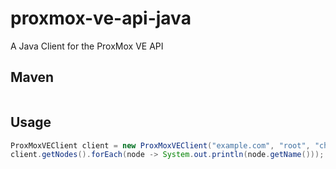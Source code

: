 # proxmox-ve-api-java
A Java Client for the ProxMox VE API

## Maven
```xml

```

## Usage
```java
ProxMoxVEClient client = new ProxMoxVEClient("example.com", "root", "changeme");
client.getNodes().forEach(node -> System.out.println(node.getName()));
```